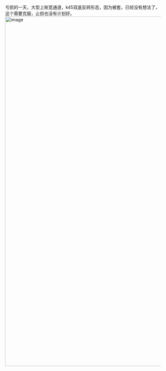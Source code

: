 亏损的一天，大型上账宽通道，k45双底反转形态，因为被套，已经没有想法了，这个需要克服，止损也没有计划好。  
<img width="2532" height="1128" alt="image" src="https://github.com/user-attachments/assets/eb44f2a8-88b5-4f49-a50e-ac53cc383d23" />
